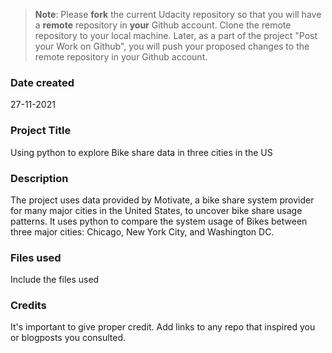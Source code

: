 >**Note**: Please **fork** the current Udacity repository so that you will have a **remote** repository in **your** Github account. Clone the remote repository to your local machine. Later, as a part of the project "Post your Work on Github", you will push your proposed changes to the remote repository in your Github account.

### Date created
27-11-2021

### Project Title
Using python to explore Bike share data in three cities in the US

### Description
The project uses data provided by Motivate, a bike share system provider for many major cities in the United States, to uncover bike share usage patterns. It uses python to compare the system usage of Bikes between three major cities: Chicago, New York City, and Washington DC. 

### Files used
Include the files used

### Credits
It's important to give proper credit. Add links to any repo that inspired you or blogposts you consulted.
